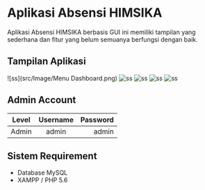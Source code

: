 # Aplikasi Absensi HIMSIKA

Aplikasi Absensi HIMSIKA berbasis GUI ini memiliki tampilan yang sederhana dan fitur yang belum semuanya berfungsi dengan baik.

## Tampilan Aplikasi

![ss](src/Image/Menu Dashboard.png)
![ss](images/ss2.png)
![ss](images/ss3.png)
![ss](images/ss4.png)
![ss](images/ss5.png)

## Admin Account

| Level | Username | Password |
| :---: | :------: | -------: |
| Admin |  admin   |    admin |

## Sistem Requirement

- Database MySQL
- XAMPP / PHP 5.6
